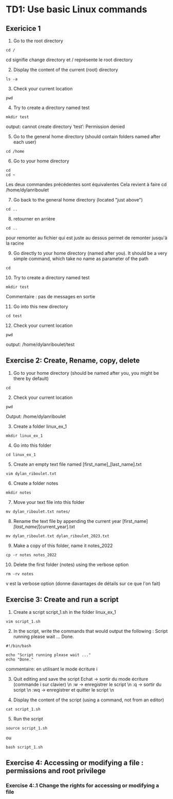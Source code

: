 # TD1: Use basic Linux commands

## Exericice 1

1.  Go to the root directory
```
cd /
```
cd signifie change directory et / représente le root directory

2.  Display the content of the current (root) directory
```
ls -a
```

3. Check your current location
```
pwd
```

4.  Try to create a directory named test
```
mkdir test
```
output: cannot create directory ‘test’: Permission denied

5.  Go to the general home directory (should contain folders named after
each user)
```
cd /home
```

6.  Go to your home directory
```
cd 
cd ~
```
Les deux commandes précédentes sont équivalentes
Cela revient à faire cd /home/dylanriboulet

7. Go back to the general home directory (located "just above")
```
cd ..
```

8. retourner en arrière
```
cd ..
```
pour remonter au fichier qui est juste au dessus
permet de remonter jusqu'à la racine

9. Go directly to your home directory (named after you). It should be a
very simple command, which take no name as parameter of the path
```
cd
```

10. Try to create a directory named test
```
mkdir test
```
Commentaire : pas de messages en sortie

11. Go into this new directory
```
cd test
```

12. Check your current location
```
pwd
```
output: /home/dylanriboulet/test

## Exercise 2: Create, Rename, copy, delete

1. Go to your home directory (should be named after you, you might be
there by default)
```
cd
```

2. Check your current location
```
pwd
```
Output: /home/dylanriboulet

3.  Create a folder linux_ex_1
```
mkdir linux_ex_1
```

4. Go into this folder
```
cd linux_ex_1
```

5. Create an empty text file named [first_name]_[last_name].txt
```
vim dylan_riboulet.txt
```

6. Create a folder notes
```
mkdir notes
```

7. Move your text file into this folder
```
mv dylan_riboulet.txt notes/
```

8. Rename the text file by appending the current year [first_name]_[last_name]_[current_year].txt
```
mv dylan_riboulet.txt dylan_riboulet_2023.txt
```

9. Make a copy of this folder, name it notes_2022
```
cp -r notes notes_2022
```

10. Delete the first folder (notes) using the verbose option
```
rm -rv notes
```
v est la verbose option (donne davantages de détails sur ce que l'on fait)


## Exercise 3: Create and run a script

1. Create a script script_1.sh in the folder linux_ex_1
```
vim script_1.sh
```

2. In the script, write the commands that would output the following :
Script running please wait ...
Done.
```
#!/bin/bash

echo "Script running please wait ..."
echo "Done."
```
commentaire: en utilisant le mode écriture i

3. Quit editing and save the script
Echat -> sortir du mode écriture (commande i sur clavier) \n
:w -> enregistrer le script \n
:q -> sortir du script \n
:wq -> enregistrer et quitter le script \n

4. Display the content of the script (using a command, not from an editor)
```
cat script_1.sh
```

5. Run the script
```
source script_1.sh
```
ou 
```
bash script_1.sh
```

## Exercise 4: Accessing or modifying a file : permissions and root privilege

### Exercise 4:.1 Change the rights for accessing or modifying a file


```
```

```
```

```
```

```
```

```
```

```
```

```
```

```
```

```
```

```
```

```
```

```
```

```
```

```
```

```
```

```
```

```
```

```
```

```
```

```
```

```
```

```
```

```
```

```
```

```
```

```
```

```
```

```
```

```
```

```
```

```
```

```
```

```
```

```
```

```
```

```
```

```
```

```
```

```
```

```
```

```
```

```
```

```
```

```
```

```
```

```
```

```
```

```
```

```
```

```
```

```
```

```
```

```
```

```
```

```
```

```
```

```
```

```
```

```
```

```
```

```
```

```
```

```
```

```
```

```
```

```
```

```
```

```
```

```
```

```
```

```
```

```
```

```
```

```
```

```
```

```
```

```
```

```
```

```
```

```
```

```
```

```
```

```
```

```
```

```
```

```
```

```
```

```
```

```
```

```
```

```
```

```
```

```
```

```
```

```
```

```
```

```
```

```
```

```
```

```
```

```
```

```
```

```
```

```
```

```
```

il y a rien qui va de au de la racine 
root
il y a la racine 
il y a home et basta



```
ls -a
```
h
```
ls -a
```
